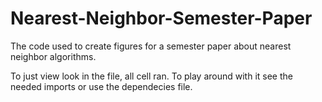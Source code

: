 # Nearest-Neighbor-Semester-Paper

The code used to create figures for a semester paper about nearest neighbor algorithms.

To just view look in the file, all cell ran. To play around with it see the needed imports or use the dependecies file. 
